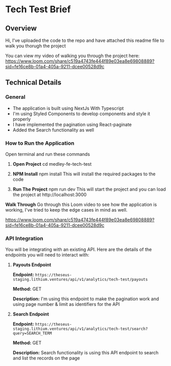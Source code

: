 # Tech Test Brief

## Overview

Hi, I've uploaded the code to the repo and have attached this readme file to walk you thorugh the project

You can view my video of walking you through the project here: https://www.loom.com/share/c519a4743fe444f89e03ea8e69808889?sid=fe16ce8b-01a4-405a-9211-dcee00528d9c


## Technical Details

### General

- The application is built using NextJs With Typescript
- I'm using Styled Components to develop components and style it properly
-  I have implemented the pagination using React-paginate
- Added the Search functionality as well


### How to Run the Application
Open terminal and run these commands
1. **Open Project** cd medley-fe-tech-test

2. **NPM Install** npm install
This will install the required packages to the code

3. **Run The Project** npm run dev
This will start the project and you can load the project at http://localhost:3000

**Walk Through**
Go through this Loom video to see how the application is working, I've tried to keep the edge cases in mind as well.

https://www.loom.com/share/c519a4743fe444f89e03ea8e69808889?sid=fe16ce8b-01a4-405a-9211-dcee00528d9c

### API Integration

You will be integrating with an existing API. Here are the details of the endpoints you will need to interact with:

1. **Payouts Endpoint**

   **Endpoint:** `https://theseus-staging.lithium.ventures/api/v1/analytics/tech-test/payouts`

   **Method:** GET

   **Description:** I'm using this endpoint to make the pagination work and using page number & limit as identifiers for the API

3. **Search Endpoint**

   **Endpoint:** `https://theseus-staging.lithium.ventures/api/v1/analytics/tech-test/search?query=SEARCH_TERM`

   **Method:** GET

   **Description:** Search functionality is using this API endpoint to search and list the records on the page